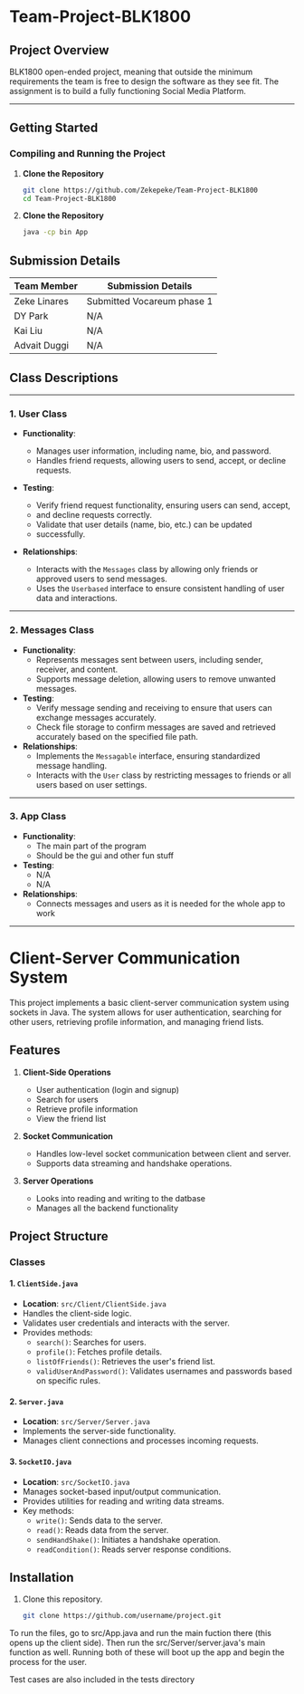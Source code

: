 # Team-Project-BLK1800

## Project Overview
BLK1800 open-ended project, meaning that outside the minimum 
requirements the team is free to design the software as they
see fit. The assignment is to build a fully 
functioning Social Media Platform.

---

## Getting Started

### Compiling and Running the Project
1. **Clone the Repository**
   ```bash
   git clone https://github.com/Zekepeke/Team-Project-BLK1800
   cd Team-Project-BLK1800
2. **Clone the Repository**
   ```bash
   java -cp bin App

## Submission Details

| Team Member | Submission Details              |
|-------------|---------------------------------|
| Zeke Linares  | Submitted Vocareum phase 1   |
| DY Park   | N/A         |
| Kai Liu   | N/A                             |
| Advait Duggi   | N/A                             |

## Class Descriptions
---

### 1. User Class
* **Functionality**:
    * Manages user information, including name, bio, and password.
    * Handles friend requests, allowing users to send, accept, or decline requests.
   
* **Testing**:
    * Verify friend request functionality, ensuring users can send, accept, 
    * and decline requests correctly.
    * Validate that user details (name, bio, etc.) can be updated 
    * successfully.
* **Relationships**:
    * Interacts with the `Messages` class by allowing only friends or 
      approved users to send messages.
    * Uses the `Userbased` interface to ensure consistent handling of 
  user data and interactions.

---

### 2. Messages Class
* **Functionality**:
    * Represents messages sent between users, including sender, receiver, and content.
    * Supports message deletion, allowing users to remove unwanted messages.
* **Testing**:
    * Verify message sending and receiving to ensure that users can exchange messages accurately.
    * Check file storage to confirm messages are saved and retrieved 
  accurately based on the specified file path.
* **Relationships**:
    * Implements the `Messagable` interface, ensuring standardized 
  message handling.
    * Interacts with the `User` class by restricting messages to 
  friends or all users based on user settings.
---

### 3. App Class
* **Functionality**:
    * The main part of the program
    * Should be the gui and other fun stuff
* **Testing**:
    * N/A
    * N/A
* **Relationships**:
  * Connects messages and users as it is needed for the whole app to work
---

# Client-Server Communication System

This project implements a basic client-server communication system using sockets in Java. The system allows for user authentication, searching for other users, retrieving profile information, and managing friend lists.

## Features

1. **Client-Side Operations**
   - User authentication (login and signup)
   - Search for users
   - Retrieve profile information
   - View the friend list

2. **Socket Communication**
   - Handles low-level socket communication between client and server.
   - Supports data streaming and handshake operations.
3. **Server Operations**
   - Looks into reading and writing to the datbase
   - Manages all the backend functionality
## Project Structure

### Classes

#### 1. `ClientSide.java`
- **Location**: `src/Client/ClientSide.java`
- Handles the client-side logic.
- Validates user credentials and interacts with the server.
- Provides methods:
  - `search()`: Searches for users.
  - `profile()`: Fetches profile details.
  - `listOfFriends()`: Retrieves the user's friend list.
  - `validUserAndPassword()`: Validates usernames and passwords based on specific rules.

#### 2. `Server.java`
- **Location**: `src/Server/Server.java`
- Implements the server-side functionality.
- Manages client connections and processes incoming requests.

#### 3. `SocketIO.java`
- **Location**: `src/SocketIO.java`
- Manages socket-based input/output communication.
- Provides utilities for reading and writing data streams.
- Key methods:
  - `write()`: Sends data to the server.
  - `read()`: Reads data from the server.
  - `sendHandShake()`: Initiates a handshake operation.
  - `readCondition()`: Reads server response conditions.

## Installation

1. Clone this repository.
   ```bash
   git clone https://github.com/username/project.git

To run the files, go to src/App.java and run the main fuction there (this opens up the client side). Then run the src/Server/server.java's main function as well. Running both of these will boot up the app and begin the process for the user.

Test cases are also included in the tests directory

